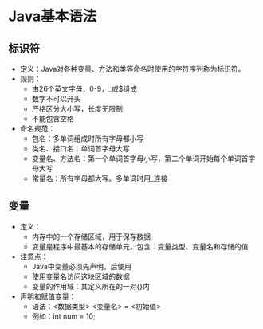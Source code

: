 # Java基本语法

## 标识符

  - 定义：Java对各种变量、方法和类等命名时使用的字符序列称为标识符。
  - 规则：
    - 由26个英文字母，0-9，_或$组成
    - 数字不可以开头
    - 严格区分大小写，长度无限制
    - 不能包含空格
  - 命名规范：
    - 包名：多单词组成时所有字母都小写
    - 类名、接口名：单词首字母大写
    - 变量名、方法名：第一个单词首字母小写，第二个单词开始每个单词首字母大写
    - 常量名：所有字母都大写。多单词时用_连接
    
## 变量

  - 定义：
    - 内存中的一个存储区域，用于保存数据
    - 变量是程序中最基本的存储单元，包含：变量类型、变量名和存储的值
  - 注意点：
    - Java中变量必须先声明，后使用
    - 使用变量名访问这块区域的数据
    - 变量的作用域：其定义所在的一对{}内
  - 声明和赋值变量：
    - 语法：<数据类型> <变量名> = <初始值>
    - 例如：int num = 10;

